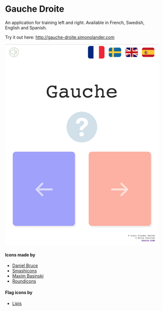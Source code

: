 # Gauche Droite
An application for training left and right. Available in French, Swedish, English and Spanish.

Try it out here: http://gauche-droite.simonolander.com

![Gameplay](/screen-shot.png "Screen shot of the game")

#### Icons made by 
- [Daniel Bruce](https://www.flaticon.com/authors/daniel-bruce)
- [Smashicons](https://www.flaticon.com/authors/smashicons)
- [Maxim Basinski](https://www.flaticon.com/authors/maxim-basinski)
- [Roundicons](https://www.flaticon.com/authors/roundicons)

#### Flag icons by
- [Lipis](http://flag-icon-css.lip.is/)
